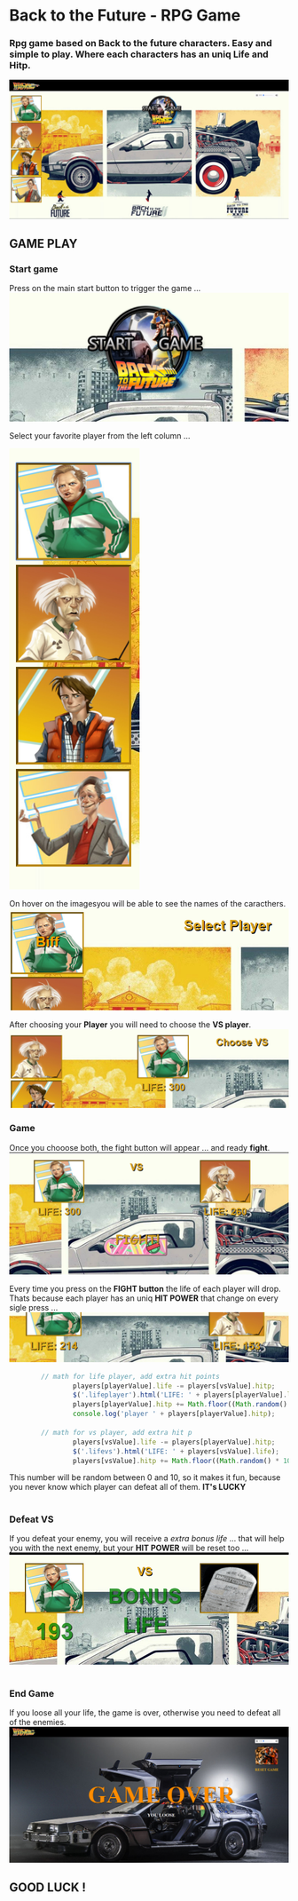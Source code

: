 # Back to the Future - RPG Game

### Rpg game based on Back to the future characters. Easy and simple to play. Where each characters has an uniq Life and Hitp.

![alt text](https://github.com/marioiovanna/Back-Future-Game/blob/master/assests/img/game-pics/main.PNG "Main")


## GAME PLAY
### Start game
Press on the main start button to trigger the game ...
![alt text](https://github.com/marioiovanna/Back-Future-Game/blob/master/assests/img/game-pics/start.PNG)


Select your favorite player from the left column ...

![alt text](https://github.com/marioiovanna/Back-Future-Game/blob/master/assests/img/game-pics/caract.PNG) 

On hover on the imagesyou will be able to see the names of the caracthers.
![alt text](https://github.com/marioiovanna/Back-Future-Game/blob/master/assests/img/game-pics/caract2.PNG)

After choosing your **Player** you will need to choose the **VS player**.
![alt text](https://github.com/marioiovanna/Back-Future-Game/blob/master/assests/img/game-pics/caract3.PNG)

### Game 
Once you chooose both, the fight button will appear ... and ready **fight**.
![alt text](https://github.com/marioiovanna/Back-Future-Game/blob/master/assests/img/game-pics/game.PNG)

Every time you press on the **FIGHT button** the life of each player will drop. Thats because each player has an uniq **HIT POWER**  that change on every sigle press ...
![alt text](https://github.com/marioiovanna/Back-Future-Game/blob/master/assests/img/game-pics/game2.PNG)

```javascript
        // math for life player, add extra hit points
                players[playerValue].life -= players[vsValue].hitp;
                $('.lifeplayer').html('LIFE: ' + players[playerValue].life);
                players[playerValue].hitp += Math.floor((Math.random() * 10) + 1);
                console.log('player ' + players[playerValue].hitp);

        // math for vs player, add extra hit p
                players[vsValue].life -= players[playerValue].hitp;
                $('.lifevs').html('LIFE: ' + players[vsValue].life);
                players[vsValue].hitp += Math.floor((Math.random() * 10) + 1);
```
 This number will be random between 0 and 10, so it makes it fun, because you never know which player can defeat all of them. 
 **IT's LUCKY**
 
 #
 ### Defeat VS
 If you defeat your enemy, you will receive a *extra bonus life* ... that will help you with the next enemy, but your **HIT POWER** will be reset too ...
 ![alt text](https://github.com/marioiovanna/Back-Future-Game/blob/master/assests/img/game-pics/bonuslife.PNG)
 
#
 ### End Game
 If you loose all your life, the game is over, otherwise you need to defeat all of the enemies.
  ![alt text](https://github.com/marioiovanna/Back-Future-Game/blob/master/assests/img/game-pics/gameover.PNG)
  
  ## GOOD LUCK !


 


